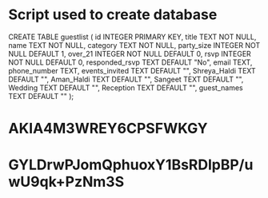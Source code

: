 # Script used to create database

CREATE TABLE guestlist (
    id INTEGER PRIMARY KEY,
    title TEXT NOT NULL,
    name TEXT NOT NULL,
    category TEXT NOT NULL,
    party_size INTEGER NOT NULL DEFAULT 1,
    over_21 INTEGER NOT NULL DEFAULT 0,
    rsvp INTEGER NOT NULL DEFAULT 0,
    responded_rsvp TEXT DEFAULT "No",
    email TEXT,
    phone_number TEXT,
    events_invited TEXT DEFAULT "",
    Shreya_Haldi TEXT DEFAULT "",
    Aman_Haldi TEXT DEFAULT "",
    Sangeet TEXT DEFAULT "",
    Wedding TEXT DEFAULT "",
    Reception TEXT DEFAULT "",
    guest_names TEXT DEFAULT ""
);

# AKIA4M3WREY6CPSFWKGY
# GYLDrwPJomQphuoxY1BsRDlpBP/uwU9qk+PzNm3S